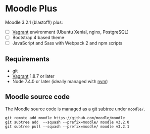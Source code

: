 # Moodle Plus

Moodle 3.2.1 (blastoff!) plus:

- [ ] [Vagrant](https://www.vagrantup.com/) environment (Ubuntu Xenial, nginx, PostgreSQL)
- [ ] Bootstrap 4 based theme
- [ ] JavaScript and Sass with Webpack 2 and npm scripts

## Requirements

* git
* [Vagrant](https://www.vagrantup.com/) 1.8.7 or later
* Node 7.4.0 or later (ideally managed with [nvm](https://github.com/creationix/nvm))

## Moodle source code

The Moodle source code is managed as a [git subtree](https://blogs.atlassian.com/2013/05/alternatives-to-git-submodule-git-subtree/) under `moodle/`.

```
git remote add moodle https://github.com/moodle/moodle
git subtree add  --squash --prefix=moodle/ moodle v3.2.0
git subtree pull --squash --prefix=moodle/ moodle v3.2.1
```
